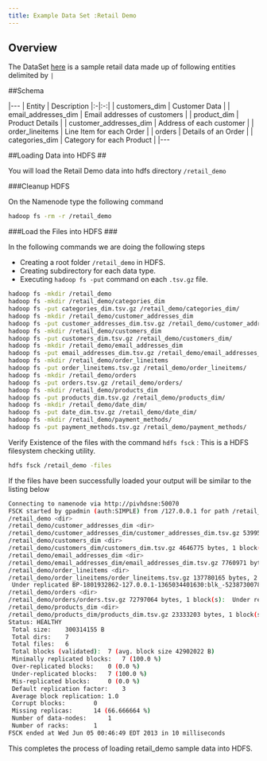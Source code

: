 ```yaml
---
title: Example Data Set :Retail Demo
---
```


Overview 
--------

The DataSet  [here](http://github.com/rajdeepd/pivotal-samples/sample-data) is a sample retail data made up of following entities delimited by `|`

##Schema

|---
| Entity | Description 
|:-|:-:|
| customers_dim | Customer Data |
| email_addresses_dim | Email addresses of customers |
| product_dim | Product Details |
| customer_addresses_dim | Address of each customer |
| order_lineitems | Line Item for each Order |
| orders | Details of an Order |
| categories_dim | Category for each Product |
|---

##Loading Data into HDFS ##

You will load the Retail Demo data into hdfs directory `/retail_demo`

###Cleanup HDFS

On the Namenode type the following command

```bash
hadoop fs -rm -r /retail_demo
```


###Load the Files into HDFS ###

In the following commands we are doing the following steps

*  Creating a root folder `/retail_demo` in HDFS.
*  Creating subdirectory for each data type.
*  Executing `hadoop fs -put` command on each `.tsv.gz` file.

```bash
hadoop fs -mkdir /retail_demo
hadoop fs -mkdir /retail_demo/categories_dim
hadoop fs -put categories_dim.tsv.gz /retail_demo/categories_dim/
hadoop fs -mkdir /retail_demo/customer_addresses_dim
hadoop fs -put customer_addresses_dim.tsv.gz /retail_demo/customer_addresses_dim/
hadoop fs -mkdir /retail_demo/customers_dim
hadoop fs -put customers_dim.tsv.gz /retail_demo/customers_dim/
hadoop fs -mkdir /retail_demo/email_addresses_dim
hadoop fs -put email_addresses_dim.tsv.gz /retail_demo/email_addresses_dim/
hadoop fs -mkdir /retail_demo/order_lineitems
hadoop fs -put order_lineitems.tsv.gz /retail_demo/order_lineitems/
hadoop fs -mkdir /retail_demo/orders
hadoop fs -put orders.tsv.gz /retail_demo/orders/
hadoop fs -mkdir /retail_demo/products_dim
hadoop fs -put products_dim.tsv.gz /retail_demo/products_dim/
hadoop fs -mkdir /retail_demo/date_dim/
hadoop fs -put date_dim.tsv.gz /retail_demo/date_dim/
hadoop fs -mkdir /retail_demo/payment_methods/
hadoop fs -put payment_methods.tsv.gz /retail_demo/payment_methods/
```

Verify Existence of the files with the  command `hdfs fsck` : This is a HDFS filesystem checking utility.

```bash
hdfs fsck /retail_demo -files
```

If the files have been successfully loaded your output will be similar to the listing below

```bash
Connecting to namenode via http://pivhdsne:50070
FSCK started by gpadmin (auth:SIMPLE) from /127.0.0.1 for path /retail_demo at Wed Jun 05 00:46:49 EDT 2013
/retail_demo <dir>
/retail_demo/customer_addresses_dim <dir>
/retail_demo/customer_addresses_dim/customer_addresses_dim.tsv.gz 53995977 bytes, 1 block(s):  Under replicated BP-1801932862-127.0.0.1-1365034401630:blk_-3444967948050158773_3347. Target Replicas is 3 but found 1 replica(s).
/retail_demo/customers_dim <dir>
/retail_demo/customers_dim/customers_dim.tsv.gz 4646775 bytes, 1 block(s):  Under replicated BP-1801932862-127.0.0.1-1365034401630:blk_-634814030839628602_3349. Target Replicas is 3 but found 1 replica(s).
/retail_demo/email_addresses_dim <dir>
/retail_demo/email_addresses_dim/email_addresses_dim.tsv.gz 7760971 bytes, 1 block(s):  Under replicated BP-1801932862-127.0.0.1-1365034401630:blk_4366275706078040799_3351. Target Replicas is 3 but found 1 replica(s).
/retail_demo/order_lineitems <dir>
/retail_demo/order_lineitems/order_lineitems.tsv.gz 137780165 bytes, 2 block(s):  Under replicated BP-1801932862-127.0.0.1-1365034401630:blk_-1448686265800988512_3353. Target Replicas is 3 but found 1 replica(s).
 Under replicated BP-1801932862-127.0.0.1-1365034401630:blk_-5238730078283780219_3354. Target Replicas is 3 but found 1 replica(s).
/retail_demo/orders <dir>
/retail_demo/orders/orders.tsv.gz 72797064 bytes, 1 block(s):  Under replicated BP-1801932862-127.0.0.1-1365034401630:blk_2747787889934219069_3356. Target Replicas is 3 but found 1 replica(s).
/retail_demo/products_dim <dir>
/retail_demo/products_dim/products_dim.tsv.gz 23333203 bytes, 1 block(s):  Under replicated BP-1801932862-127.0.0.1-1365034401630:blk_-8464904072467287261_3358. Target Replicas is 3 but found 1 replica(s).
Status: HEALTHY
 Total size:	300314155 B
 Total dirs:	7
 Total files:	6
 Total blocks (validated):	7 (avg. block size 42902022 B)
 Minimally replicated blocks:	7 (100.0 %)
 Over-replicated blocks:	0 (0.0 %)
 Under-replicated blocks:	7 (100.0 %)
 Mis-replicated blocks:		0 (0.0 %)
 Default replication factor:	3
 Average block replication:	1.0
 Corrupt blocks:		0
 Missing replicas:		14 (66.666664 %)
 Number of data-nodes:		1
 Number of racks:		1
FSCK ended at Wed Jun 05 00:46:49 EDT 2013 in 10 milliseconds
```

This completes the process of loading retail_demo sample data into HDFS.
